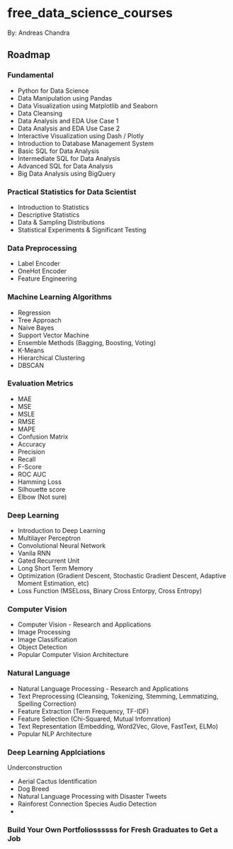 # free_data_science_courses

By: Andreas Chandra

## Roadmap

### Fundamental

- Python for Data Science
- Data Manipulation using Pandas
- Data Visualization using Matplotlib and Seaborn
- Data Cleansing
- Data Analysis and EDA Use Case 1
- Data Analysis and EDA Use Case 2
- Interactive Visualization using Dash / Plotly
- Introduction to Database Management System
- Basic SQL for Data Analysis
- Intermediate SQL for Data Analysis
- Advanced SQL for Data Analysis
- Big Data Analysis using BigQuery

### Practical Statistics for Data Scientist

- Introduction to Statistics
- Descriptive Statistics
- Data & Sampling Distributions
- Statistical Experiments & Significant Testing

### Data Preprocessing

- Label Encoder
- OneHot Encoder
- Feature Engineering

### Machine Learning Algorithms

- Regression
- Tree Approach
- Naive Bayes
- Support Vector Machine
- Ensemble Methods (Bagging, Boosting, Voting)
- K-Means
- Hierarchical Clustering
- DBSCAN

### Evaluation Metrics

- MAE
- MSE
- MSLE
- RMSE
- MAPE
- Confusion Matrix
- Accuracy
- Precision
- Recall
- F-Score
- ROC AUC
- Hamming Loss
- Silhouette score
- Elbow (Not sure)

### Deep Learning

- Introduction to Deep Learning
- Multilayer Perceptron
- Convolutional Neural Network
- Vanila RNN
- Gated Recurrent Unit
- Long Short Term Memory
- Optimization (Gradient Descent, Stochastic Gradient Descent, Adaptive Moment Estimation, etc)
- Loss Function (MSELoss, Binary Cross Entorpy, Cross Entropy)

### Computer Vision

- Computer Vision - Research and Applications
- Image Processing
- Image Classification
- Object Detection
- Popular Computer Vision Architecture

### Natural Language

- Natural Language Processing - Research and Applications
- Text Preprocessing (Cleansing, Tokenizing, Stemming, Lemmatizing, Spelling Correction)
- Feature Extraction (Term Frequency, TF-IDF)
- Feature Selection (Chi-Squared, Mutual Infomration)
- Text Representation (Embedding, Word2Vec, Glove, FastText, ELMo)
- Popular NLP Architecture

### Deep Learning Applciations

Underconstruction

- Aerial Cactus Identification
- Dog Breed
- Natural Language Processing with Disaster Tweets
- Rainforest Connection Species Audio Detection
-

### Build Your Own Portfoliossssss for Fresh Graduates to Get a Job

